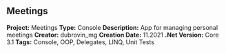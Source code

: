 ## Meetings
**Project:** 		Meetings
**Type:**			Console
**Description:** 	App for managing personal meetings 
**Creator:** 		dubrovin_mg
**Creation Date:** 	11.2021
**.Net Version:** 	Core 3.1
**Tags:**			Console, OOP, Delegates, LINQ, Unit Tests
 
